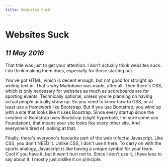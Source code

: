 ```yaml
---
title: Websites Suck
...
```


Websites Suck
=============

*11 May 2016*
-------------

That title was just to get your attention.
I don't actually think websites suck.
I do think making them does, especially for those starting out.

You've got HTML, which is decent enough, but not good for straight up writing text in.
That's why Markdown was made, after all.
Then there's CSS, which is only necessary for websites as much as scoreboards are for sporting events.
Technically optional, unless you're planning on having actual people actually show up.
So you need to know how to CSS, or at least use a framework like Bootstrap.
But if you use Bootstrap, you wind up with a site that looks like it uses Boostrap.
Since every startup since the creation of Bootstrap uses Bootstrap (slight hyperbole, I'm sure some use Foundation), that means your site looks like every other site.
And everyone's tired of looking at that.

Finally, there's everyone's favourite part of the web trifecta: Javascript.
Like CSS, you don't NEED it.
Unlike CSS, I don't use it here.
To carry on with the sports analogy, Javascript is like having a unique symbol for your team.
Cool if you have it, but it won't hurt not to.
Since I don't use it, I have less to say about it.
I mostly just dislike it on principle.
